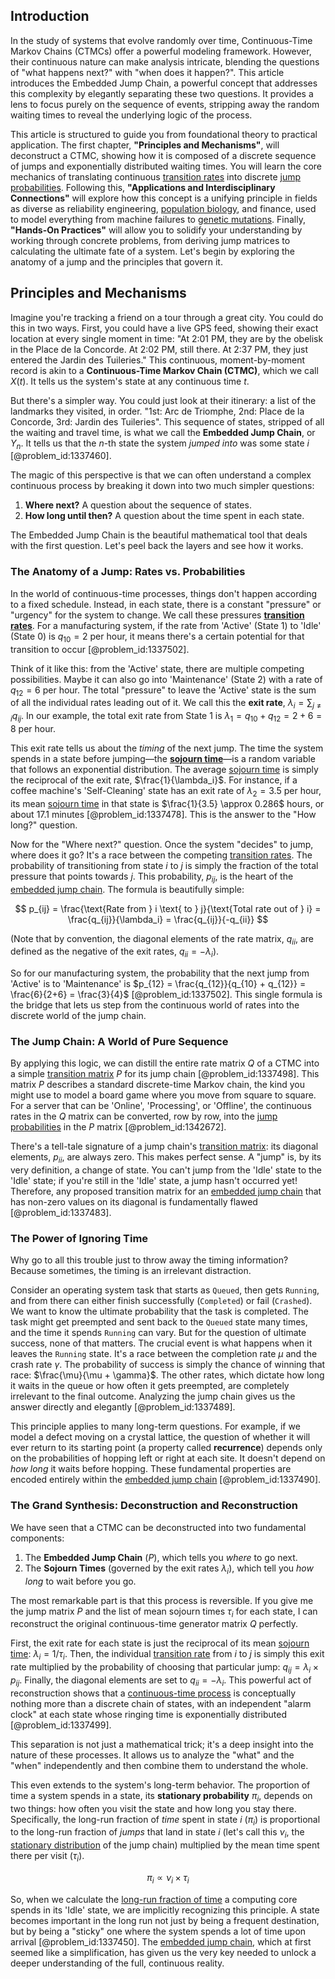 ## Introduction
In the study of systems that evolve randomly over time, Continuous-Time Markov Chains (CTMCs) offer a powerful modeling framework. However, their continuous nature can make analysis intricate, blending the questions of "what happens next?" with "when does it happen?". This article introduces the Embedded Jump Chain, a powerful concept that addresses this complexity by elegantly separating these two questions. It provides a lens to focus purely on the sequence of events, stripping away the random waiting times to reveal the underlying logic of the process.

This article is structured to guide you from foundational theory to practical application. The first chapter, **"Principles and Mechanisms"**, will deconstruct a CTMC, showing how it is composed of a discrete sequence of jumps and exponentially distributed waiting times. You will learn the core mechanics of translating continuous [transition rates](@article_id:161087) into discrete [jump probabilities](@article_id:272166). Following this, **"Applications and Interdisciplinary Connections"** will explore how this concept is a unifying principle in fields as diverse as reliability engineering, [population biology](@article_id:153169), and finance, used to model everything from machine failures to [genetic mutations](@article_id:262134). Finally, **"Hands-On Practices"** will allow you to solidify your understanding by working through concrete problems, from deriving jump matrices to calculating the ultimate fate of a system. Let's begin by exploring the anatomy of a jump and the principles that govern it.

## Principles and Mechanisms

Imagine you're tracking a friend on a tour through a great city. You could do this in two ways. First, you could have a live GPS feed, showing their exact location at every single moment in time: "At 2:01 PM, they are by the obelisk in the Place de la Concorde. At 2:02 PM, still there. At 2:37 PM, they just entered the Jardin des Tuileries." This continuous, moment-by-moment record is akin to a **Continuous-Time Markov Chain (CTMC)**, which we call $X(t)$. It tells us the system's state at any continuous time $t$.

But there's a simpler way. You could just look at their itinerary: a list of the landmarks they visited, in order. "1st: Arc de Triomphe, 2nd: Place de la Concorde, 3rd: Jardin des Tuileries". This sequence of states, stripped of all the waiting and travel time, is what we call the **Embedded Jump Chain**, or $Y_n$. It tells us that the $n$-th state the system *jumped into* was some state $i$ [@problem_id:1337460].

The magic of this perspective is that we can often understand a complex continuous process by breaking it down into two much simpler questions:
1.  **Where next?** A question about the sequence of states.
2.  **How long until then?** A question about the time spent in each state.

The Embedded Jump Chain is the beautiful mathematical tool that deals with the first question. Let's peel back the layers and see how it works.

### The Anatomy of a Jump: Rates vs. Probabilities

In the world of continuous-time processes, things don't happen according to a fixed schedule. Instead, in each state, there is a constant "pressure" or "urgency" for the system to change. We call these pressures **[transition rates](@article_id:161087)**. For a manufacturing system, if the rate from 'Active' (State 1) to 'Idle' (State 0) is $q_{10} = 2$ per hour, it means there's a certain potential for that transition to occur [@problem_id:1337502].

Think of it like this: from the 'Active' state, there are multiple competing possibilities. Maybe it can also go into 'Maintenance' (State 2) with a rate of $q_{12} = 6$ per hour. The total "pressure" to leave the 'Active' state is the sum of all the individual rates leading out of it. We call this the **exit rate**, $\lambda_i = \sum_{j \neq i} q_{ij}$. In our example, the total exit rate from State 1 is $\lambda_1 = q_{10} + q_{12} = 2 + 6 = 8$ per hour.

This exit rate tells us about the *timing* of the next jump. The time the system spends in a state before jumping—the **[sojourn time](@article_id:263459)**—is a random variable that follows an exponential distribution. The average [sojourn time](@article_id:263459) is simply the reciprocal of the exit rate, $\frac{1}{\lambda_i}$. For instance, if a coffee machine's 'Self-Cleaning' state has an exit rate of $\lambda_2 = 3.5$ per hour, its mean [sojourn time](@article_id:263459) in that state is $\frac{1}{3.5} \approx 0.286$ hours, or about $17.1$ minutes [@problem_id:1337478]. This is the answer to the "How long?" question.

Now for the "Where next?" question. Once the system "decides" to jump, where does it go? It's a race between the competing [transition rates](@article_id:161087). The probability of transitioning from state $i$ to $j$ is simply the fraction of the total pressure that points towards $j$. This probability, $p_{ij}$, is the heart of the [embedded jump chain](@article_id:274927). The formula is beautifully simple:

$$
p_{ij} = \frac{\text{Rate from } i \text{ to } j}{\text{Total rate out of } i} = \frac{q_{ij}}{\lambda_i} = \frac{q_{ij}}{-q_{ii}}
$$

(Note that by convention, the diagonal elements of the rate matrix, $q_{ii}$, are defined as the negative of the exit rates, $q_{ii} = -\lambda_i$).

So for our manufacturing system, the probability that the next jump from 'Active' is to 'Maintenance' is $p_{12} = \frac{q_{12}}{q_{10} + q_{12}} = \frac{6}{2+6} = \frac{3}{4}$ [@problem_id:1337502]. This single formula is the bridge that lets us step from the continuous world of rates into the discrete world of the jump chain.

### The Jump Chain: A World of Pure Sequence

By applying this logic, we can distill the entire rate matrix $Q$ of a CTMC into a simple [transition matrix](@article_id:145931) $P$ for its jump chain [@problem_id:1337498]. This matrix $P$ describes a standard discrete-time Markov chain, the kind you might use to model a board game where you move from square to square. For a server that can be 'Online', 'Processing', or 'Offline', the continuous rates in the $Q$ matrix can be converted, row by row, into the [jump probabilities](@article_id:272166) in the $P$ matrix [@problem_id:1342672].

There's a tell-tale signature of a jump chain's [transition matrix](@article_id:145931): its diagonal elements, $p_{ii}$, are always zero. This makes perfect sense. A "jump" is, by its very definition, a change of state. You can't jump from the 'Idle' state to the 'Idle' state; if you're still in the 'Idle' state, a jump hasn't occurred yet! Therefore, any proposed transition matrix for an [embedded jump chain](@article_id:274927) that has non-zero values on its diagonal is fundamentally flawed [@problem_id:1337483].

### The Power of Ignoring Time

Why go to all this trouble just to throw away the timing information? Because sometimes, the timing is an irrelevant distraction.

Consider an operating system task that starts as `Queued`, then gets `Running`, and from there can either finish successfully (`Completed`) or fail (`Crashed`). We want to know the ultimate probability that the task is completed. The task might get preempted and sent back to the `Queued` state many times, and the time it spends `Running` can vary. But for the question of ultimate success, none of that matters. The crucial event is what happens when it leaves the `Running` state. It's a race between the completion rate $\mu$ and the crash rate $\gamma$. The probability of success is simply the chance of winning that race: $\frac{\mu}{\mu + \gamma}$. The other rates, which dictate how long it waits in the queue or how often it gets preempted, are completely irrelevant to the final outcome. Analyzing the jump chain gives us the answer directly and elegantly [@problem_id:1337489].

This principle applies to many long-term questions. For example, if we model a defect moving on a crystal lattice, the question of whether it will ever return to its starting point (a property called **recurrence**) depends only on the probabilities of hopping left or right at each site. It doesn't depend on *how long* it waits before hopping. These fundamental properties are encoded entirely within the [embedded jump chain](@article_id:274927) [@problem_id:1337490].

### The Grand Synthesis: Deconstruction and Reconstruction

We have seen that a CTMC can be deconstructed into two fundamental components:
1.  The **Embedded Jump Chain** ($P$), which tells you *where* to go next.
2.  The **Sojourn Times** (governed by the exit rates $\lambda_i$), which tell you *how long* to wait before you go.

The most remarkable part is that this process is reversible. If you give me the jump matrix $P$ and the list of mean sojourn times $\tau_i$ for each state, I can reconstruct the original continuous-time generator matrix $Q$ perfectly.

First, the exit rate for each state is just the reciprocal of its mean [sojourn time](@article_id:263459): $\lambda_i = 1/\tau_i$. Then, the individual [transition rate](@article_id:261890) from $i$ to $j$ is simply this exit rate multiplied by the probability of choosing that particular jump: $q_{ij} = \lambda_i \times p_{ij}$. Finally, the diagonal elements are set to $q_{ii} = -\lambda_i$. This powerful act of reconstruction shows that a [continuous-time process](@article_id:273943) is conceptually nothing more than a discrete chain of states, with an independent "alarm clock" at each state whose ringing time is exponentially distributed [@problem_id:1337499].

This separation is not just a mathematical trick; it's a deep insight into the nature of these processes. It allows us to analyze the "what" and the "when" independently and then combine them to understand the whole.

This even extends to the system's long-term behavior. The proportion of time a system spends in a state, its **stationary probability** $\pi_i$, depends on two things: how often you visit the state and how long you stay there. Specifically, the long-run fraction of *time* spent in state $i$ ($\pi_i$) is proportional to the long-run fraction of *jumps* that land in state $i$ (let's call this $\nu_i$, the [stationary distribution](@article_id:142048) of the jump chain) multiplied by the mean time spent there per visit ($\tau_i$).

$$
\pi_i \propto \nu_i \times \tau_i
$$

So, when we calculate the [long-run fraction of time](@article_id:268812) a computing core spends in its 'Idle' state, we are implicitly recognizing this principle. A state becomes important in the long run not just by being a frequent destination, but by being a "sticky" one where the system spends a lot of time upon arrival [@problem_id:1337450]. The [embedded jump chain](@article_id:274927), which at first seemed like a simplification, has given us the very key needed to unlock a deeper understanding of the full, continuous reality.